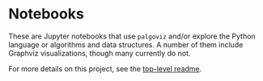 <!-- SPDX-License-Identifier: 0BSD -->

# Notebooks

These are Jupyter notebooks that use `palgoviz` and/or explore the Python
language or algorithms and data structures. A number of them include Graphviz
visualizations, though many currently do not.

For more details on this project, see the [top-level readme](../README.md).
